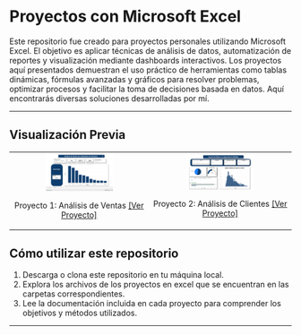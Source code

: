 # Proyectos con Microsoft Excel 

Este repositorio fue creado para proyectos personales utilizando Microsoft Excel. El objetivo es aplicar técnicas de análisis de datos, automatización de reportes y visualización mediante dashboards interactivos. Los proyectos aquí presentados demuestran el uso práctico de herramientas como tablas dinámicas, fórmulas avanzadas y gráficos para resolver problemas, optimizar procesos y facilitar la toma de decisiones basada en datos. Aquí encontrarás diversas soluciones desarrolladas por mí.

---

## Visualización Previa

<table>
  <tr>
    <td align="center">
        <img src="https://raw.githubusercontent.com/edinvalle/PowerBI-Dashboards/main/Proyecto1/Imagen%201..png" alt="Proyecto 1" style="width: 120px; height: auto;" title="Proyecto 1">
        <p>Proyecto 1: Análisis de Ventas <a href="https://app.powerbi.com/view?r=eyJrIjoiOGE1ZTRkYzEtMTY5OC00NzQyLWJkZWYtMTJlOGUyOGZjMzRmIiwidCI6IjBmNzg1NDlkLTNlZWMtNDNhZi1iNTZhLTZmN2IwNDJkNmM5YSIsImMiOjR9" target="_blank">[Ver Proyecto]</a></p>
    </td>
    <td align="center">
        <img src="https://raw.githubusercontent.com/edinvalle/PowerBI-Dashboards/main/Proyecto2/Imagen%202.png" alt="Proyecto 2" style="width: 120px; height: auto;" title="Proyecto 2">
        <p>Proyecto 2: Análisis de Clientes <a href="https://app.powerbi.com/view?r=eyJrIjoiZTI3YzVhNTAtMmI1MC00NTdjLWExMjgtODc4ZDJhMmVhZGQ4IiwidCI6IjBmNzg1NDlkLTNlZWMtNDNhZi1iNTZhLTZmN2IwNDJkNmM5YSIsImMiOjR9" target="_blank">[Ver Proyecto]</a></p>
    </td>
  </tr>
</table>




## Cómo utilizar este repositorio

1. Descarga o clona este repositorio en tu máquina local.
2. Explora los archivos de los proyectos en excel que se encuentran en las carpetas correspondientes.
4. Lee la documentación incluida en cada proyecto para comprender los objetivos y métodos utilizados.

---
